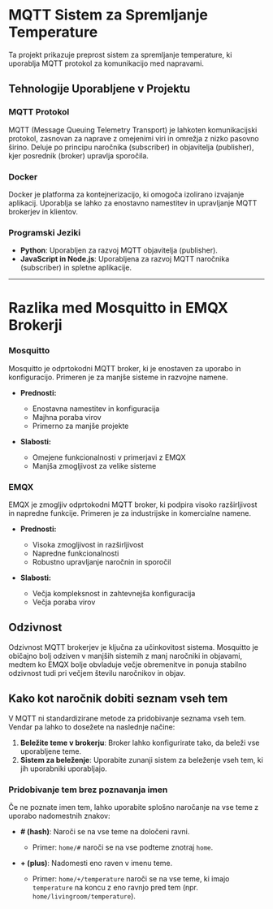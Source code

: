 # MQTT Sistem za Spremljanje Temperature

Ta projekt prikazuje preprost sistem za spremljanje temperature, ki uporablja MQTT protokol za komunikacijo med napravami.

## Tehnologije Uporabljene v Projektu

### MQTT Protokol
MQTT (Message Queuing Telemetry Transport) je lahkoten komunikacijski protokol, zasnovan za naprave z omejenimi viri in omrežja z nizko pasovno širino. Deluje po principu naročnika (subscriber) in objavitelja (publisher), kjer posrednik (broker) upravlja sporočila.

### Docker
Docker je platforma za kontejnerizacijo, ki omogoča izolirano izvajanje aplikacij. Uporablja se lahko za enostavno namestitev in upravljanje MQTT brokerjev in klientov.

### Programski Jeziki
- **Python**: Uporabljen za razvoj MQTT objavitelja (publisher).
- **JavaScript in Node.js**: Uporabljena za razvoj MQTT naročnika (subscriber) in spletne aplikacije.


---

# Razlika med Mosquitto in EMQX Brokerji


### Mosquitto
Mosquitto je odprtokodni MQTT broker, ki je enostaven za uporabo in konfiguracijo. Primeren je za manjše sisteme in razvojne namene.

- **Prednosti:**
  - Enostavna namestitev in konfiguracija
  - Majhna poraba virov
  - Primerno za manjše projekte

- **Slabosti:**
  - Omejene funkcionalnosti v primerjavi z EMQX
  - Manjša zmogljivost za velike sisteme

### EMQX
EMQX je zmogljiv odprtokodni MQTT broker, ki podpira visoko razširljivost in napredne funkcije. Primeren je za industrijske in komercialne namene.

- **Prednosti:**
  - Visoka zmogljivost in razširljivost
  - Napredne funkcionalnosti
  - Robustno upravljanje naročnin in sporočil

- **Slabosti:**
  - Večja kompleksnost in zahtevnejša konfiguracija
  - Večja poraba virov

## Odzivnost

Odzivnost MQTT brokerjev je ključna za učinkovitost sistema. Mosquitto je običajno bolj odziven v manjših sistemih z manj naročniki in objavami, medtem ko EMQX bolje obvladuje večje obremenitve in ponuja stabilno odzivnost tudi pri večjem številu naročnikov in objav.

## Kako kot naročnik dobiti seznam vseh tem

V MQTT ni standardizirane metode za pridobivanje seznama vseh tem. Vendar pa lahko to dosežete na naslednje načine:

1. **Beležite teme v brokerju**: Broker lahko konfigurirate tako, da beleži vse uporabljene teme.
2. **Sistem za beleženje**: Uporabite zunanji sistem za beleženje vseh tem, ki jih uporabniki uporabljajo.

### Pridobivanje tem brez poznavanja imen

Če ne poznate imen tem, lahko uporabite splošno naročanje na vse teme z uporabo nadomestnih znakov:

- **# (hash)**: Naroči se na vse teme na določeni ravni.
  - Primer: `home/#` naroči se na vse podteme znotraj `home`.
  
- **+ (plus)**: Nadomesti eno raven v imenu teme.
  - Primer: `home/+/temperature` naroči se na vse teme, ki imajo `temperature` na koncu z eno ravnjo pred tem (npr. `home/livingroom/temperature`).

